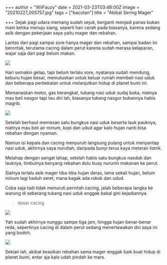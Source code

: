 +++
author = "WilFauzy"
date = 2021-03-23T03:48:00Z
image = "20210227_005757.jpg"
tags = ["bacotan"]
title = "Akibat Sering Mager"

+++
Sejak pagi udara memang sudah sejuk, berganti menjadi panas bukan main ketika menuju siang, seperti hari cerah pada biasanya, karena sedang asik dengan pekerjaan saya yaitu mager dan rebahan. 

Lantas dari pagi sampai sore hanya mager dan rebahan, sampai badan ini berontak, terutama cacing dalam perut karena sudah merasa kelaparan, wajar saja dari pagi belum makan. 

![](/img/IMG_20200507_170507.jpg)

Hari semakin gelap, tapi belum terlalu sore, nyatanya sudah mendung, keburu hujan besar, memutuskan untuk keluar rumah membeli nasi uduk dan beberapa perbekalan untuk melanjutkan hidup di planet bumi ini. 

Memanaskan motor, gas berangkat, tukang nasi uduk sudaj buka, niatnya mau beli nasgor tapi tau diri lah, biasanya tukang nasgor bukannya habis magrib. 

![](/img/IMG_20200629_212002.jpg)

Setelah berhasil memesan satu bungkus nasi uduk beserta lauk pauknya, niatnya mau beli air minum, kopi dan udud agar kalo hujan nanti bisa rebahan dengan nyaman. 

Namun isi kepala dan cacing menyuruh langsung pulang untuk menyantap nasi uduk, akhirnya saya nurutlah, daripada bunyi terus kaya meteran listrik. 

Melahap dengan sangat lahap, setelah habis satu bungkus nasduk dan lauknya, timbulnya kenyang rebahan dulu buay nurunin makanan ke perut. 

Sialnya terlalu asik mager tiba-tiba hujan deras, lama sekali hujan, belum minum lagi haduh seret, mana kagak ada rokok dan udud. 

Coba saja tadi tidak menuruti perintah cacing, jalab beberapa langka ke warung di seberang tukang nasi uduk enggak bakal gini kejadiannya. 

> dasar cacing

![](/img/IMG_20200513_101545.jpg)

Yah sudah akhirnya nunggu sampe tiga jam, hingga hujan benar-benar reda, sepertinya cacing di dalam perut sedang menertawakan diri saya ini yang bodoh. 

![](/img/IMG_20200513_172340.jpg)

Sekian lah, akibat keasikan rebahan sama mager enggak baik buat hidup di planet bumi, entar aja kalo udah pindah ke mars.